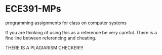 # ECE391-MPs
programming assignments for class on computer systems

If you are thinking of using this as a reference be very careful. There is a fine line between referencing and cheating.

THERE IS A PLAGIARISM CHECKER!!!
